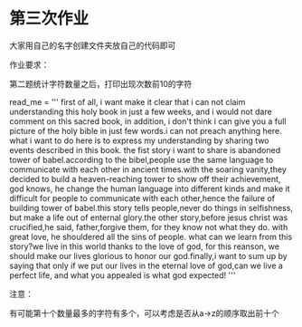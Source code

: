 # 第三次作业 
       
大家用自己的名字创建文件夹放自己的代码即可      
       
作业要求：

第二题统计字符数量之后，打印出现次数前10的字符

read_me = '''
first of all, i want make it clear that i can not claim understanding this holy book  in just a few weeks, and i would not dare comment on this sacred book, in addition, i don't think i can give you a full picture of the holy bible in just few words.i can not preach anything here. what i want to do here is to express my understanding by sharing two events described in this book. the fist story i want to share is abandoned tower of babel.according to the bibel,people use the same language to communicate with each other in ancient times.with the soaring vanity,they decided to build a heaven-reaching tower to show off their achievement, god knows, he change the human language into different kinds and make it difficult for people to communicate with each other,hence the failure of building tower of  babel.this story tells people,never do things in selfishness, but make a life out of enternal glory.the other story,before jesus christ was crucified,he said, father,forgive them, for they know not what they do. with great love, he shouldered all the sins of  people. what can we learn from this story?we live in this world thanks to the love of god, for this reanson, we should make our lives glorious to honor our god.finally,i want to sum up by saying that only if we put our lives in the eternal love of god,can we live a perfect life, and  what you appealed is what god expected!
'''

<!--
思路:

方法一: 考虑排序, 之前排序[]中的每个元素都是一个数字，如果[('a', 50), ('b', 30), ('c', 60)], 想根据每个元素的索引1排序，应该怎么排序?
方法二: 颠倒统计的key:value, 注意key不能重复，value可能重复, 颠倒后统计数字即为新字典的key, 取出所有key 进行排序，取出前N个字符(注意有的value可能包括多个字符，需要自己找前十个)
-->
注意：

有可能第十个数量最多的字符有多个，可以考虑是否从a->z的顺序取出前十个